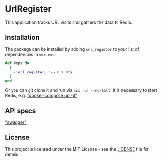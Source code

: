 # UrlRegister

This application tracks URL visits and gathers the data to Redis.

## Installation

The package can be installed by adding `url_register` to your list of dependencies in `mix.exs`:

```elixir
def deps do
  [
    {:url_register, "~> 0.1.0"}
  ]
end
```

Or you can git clone it and run via `mix run --no-halt`.
It is necessary to start Redis, e.g. ["docker-compose up -d"](docker-compose.yml)

## API specs

["swagger"](api/swagger.yml)

## License

This project is licensed under the MIT License - see the [LICENSE](LICENSE) file for details
